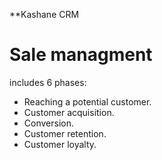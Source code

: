 **Kashane CRM

# Sale managment

includes 6 phases:

- Reaching a potential customer.
- Customer acquisition.
- Conversion.
- Customer retention.
- Customer loyalty.
